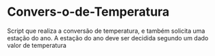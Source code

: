 # Convers-o-de-Temperatura
Script que realiza a conversão de temperatura, e também solicita uma estação do ano. A estação do ano deve ser decidida segundo um dado valor de temperatura 
